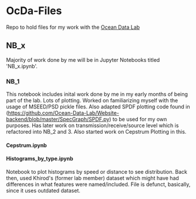 # OcDa-Files
Repo to hold files for my work with the [Ocean Data Lab](https://sites.uw.edu/abadi/)


## NB_x
Majority of work done by me will be in Jupyter Notebooks titled 'NB_x.ipynb'.

### NB_1
This notebook includes inital work done by me in my early months of being part of the lab. Lots of plotting. Worked on familiarizing myself with the usage of MSEED/PSD pickle files. Also adapted SPDF plotting code found in (https://github.com/Ocean-Data-Lab/Website-backend/blob/master/SpecGraph/SPDF.py) to be used for my own purposes. Has later work on transmission/receive/source level which is refactored into NB_2 and 3. Also started work on Cepstrum Plotting in this.

#### Cepstrum.ipynb


#### Histograms_by_type.ipynb
Notebook to plot histograms by speed or distance to see distribution. Back then, used Khirod's (former lab member) dataset which might have had differences in what features were named/included. File is defunct, basically, since it uses outdated dataset.